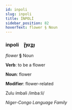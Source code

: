 ```yaml
---
id: inpoli
slug: inpoli
title: İNPOLİ
sidebar_position: 82
hoverText: flower § Noun
---
```


### inpoli&emsp;<span kind="abugida">ɽ̃ɟʋʓɟ</span>

*flower* **§** Noun

**Verb**: to be a flower

**Noun**: flower

**Modifier**: flower-related

Zulu ímbali /ímbaːli/

*Niger-Congo Language Family*